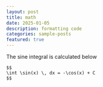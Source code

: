 ```yaml
---
layout: post
title: math
date: 2025-01-05
description: formatting code
categories: sample-posts
featured: true
---
```


The sine integral is calculated below
```
$$
\int \sin(x) \, dx = -\cos(x) + C
$$

```
